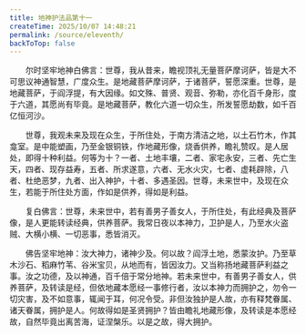 ```yaml
---
title: 地神护法品第十一
createTime: 2025/10/07 14:48:21
permalink: /source/eleventh/
backToTop: false
---
```


　　尔时坚牢地神白佛言：世尊，我从昔来，瞻视顶礼无量菩萨摩诃萨，皆是大不可思议神通智慧，广度众生。是地藏菩萨摩诃萨，于诸菩萨，誓愿深重。世尊，是地藏菩萨，于阎浮提，有大因缘。如文殊、普贤、观音、弥勒，亦化百千身形，度于六道，其愿尚有毕竟。是地藏菩萨，教化六道一切众生，所发誓愿劫数，如千百亿恒河沙。

　　世尊，我观未来及现在众生，于所住处，于南方清洁之地，以土石竹木，作其龛室。是中能塑画，乃至金银铜铁，作地藏形像，烧香供养，瞻礼赞叹。是人居处，即得十种利益。何等为十？一者、土地丰壤，二者、家宅永安，三者、先亡生天，四者、现存益寿，五者、所求遂意，六者、无水火灾，七者、虚耗辟除，八者、杜绝恶梦，九者、出入神护，十者、多遇圣因。世尊，未来世中，及现在众生，若能于所住处方面，作如是供养，得如是利益。

　　复白佛言：世尊，未来世中，若有善男子善女人，于所住处，有此经典及菩萨像，是人更能转读经典，供养菩萨。我常日夜以本神力，卫护是人，乃至水火盗贼、大横小横、一切恶事，悉皆消灭。

　　佛告坚牢地神：汝大神力，诸神少及。何以故？阎浮土地，悉蒙汝护。乃至草木沙石、稻麻竹苇、谷米宝贝，从地而有，皆因汝力。又当称扬地藏菩萨利益之事。汝之功德，及以神通，百千倍于常分地神。若未来世中，有善男子善女人，供养菩萨，及转读是经，但依地藏本愿经一事修行者，汝以本神力而拥护之，勿令一切灾害，及不如意事，辄闻于耳，何况令受。非但汝独护是人故，亦有释梵眷属、诸天眷属，拥护是人。何故得如是圣贤拥护？皆由瞻礼地藏形像，及转读是本愿经故，自然毕竟出离苦海，证涅槃乐。以是之故，得大拥护。